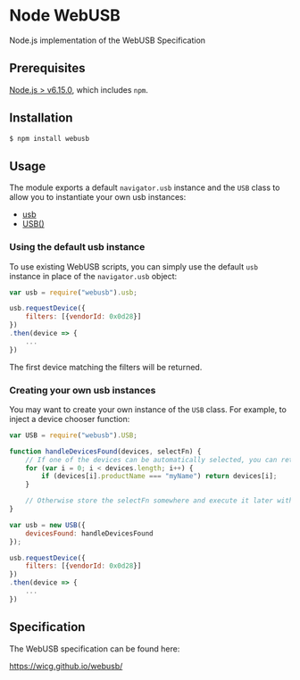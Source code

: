 # Node WebUSB
Node.js implementation of the WebUSB Specification

## Prerequisites

[Node.js > v6.15.0](https://nodejs.org), which includes `npm`.

## Installation

```bash
$ npm install webusb
```

## Usage

The module exports a default `navigator.usb` instance and the `USB` class to allow you to instantiate your own usb instances:

- [usb](globals.html#usb)
- [USB()](classes/usb.html)

### Using the default usb instance

To use existing WebUSB scripts, you can simply use the default `usb` instance in place of the `navigator.usb` object:

```JavaScript
var usb = require("webusb").usb;

usb.requestDevice({
    filters: [{vendorId: 0x0d28}]
})
.then(device => {
    ...
})
```

The first device matching the filters will be returned.

### Creating your own usb instances

You may want to create your own instance of the `USB` class. For example, to inject a device chooser function:

```JavaScript
var USB = require("webusb").USB;

function handleDevicesFound(devices, selectFn) {
    // If one of the devices can be automatically selected, you can return it
    for (var i = 0; i < devices.length; i++) {
        if (devices[i].productName === "myName") return devices[i];
    }

    // Otherwise store the selectFn somewhere and execute it later with a device to select it
}

var usb = new USB({
    devicesFound: handleDevicesFound
});

usb.requestDevice({
    filters: [{vendorId: 0x0d28}]
})
.then(device => {
    ...
})
```

## Specification

The WebUSB specification can be found here:

https://wicg.github.io/webusb/
